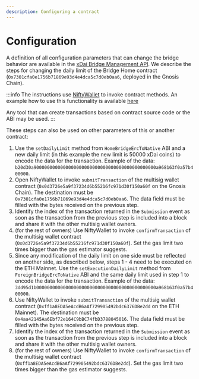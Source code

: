 ```yaml
---
description: Configuring a contract
---
```


# Configuration

A definition of all configuration parameters that can change the bridge behavior are available in the [xDai Bridge Management API](/specs/bridges/contracts-management/management-api). We describe the steps for changing the daily limit of the Bridge Home contract (`0x7301cfa0e1756b71869e93d4e4dca5c7d0eb0aa6`, deployed in the Gnosis Chain).

:::info
The instructions use [NiftyWallet](https://chrome.google.com/webstore/detail/nifty-wallet/jbdaocneiiinmjbjlgalhcelgbejmnid) to invoke contract methods. An example how to use this functionality is available [here](https://medium.com/poa-network/nifty-wallet-now-supports-interactions-with-smart-contracts-5e8c43c19e3a)

Any tool that can create transactions based on contract source code or the ABI may be used.
:::

These steps can also be used on other parameters of this or another contract:

1. Use the `setDailyLimit` method from `HomeBridgeErcToNative` ABI and a new daily limit (in this example the new limit is 50000 xDai coins) to encode the data for the transaction. Example of the data: `b20d30a9000000000000000000000000000000000000000000000a968163f0a57b400000`.
2. Open NiftyWallet to invoke `submitTransaction` of the multisig wallet contract (`0x0d3726e5a9f37234d6b55216fc971d30f150a60f` on the Gnosis Chain). The destination must be `0x7301cfa0e1756b71869e93d4e4dca5c7d0eb0aa6`. The data field must be filled with the bytes received on the previous step.
3. Identify the index of the transaction returned in the `Submission` event as soon as the transaction from the previous step is included into a block and share it with the other multisig wallet owners.
4. (for the rest of owners) Use NiftyWallet to invoke `confirmTransaction` of the multisig wallet contract (`0x0d3726e5a9f37234d6b55216fc971d30f150a60f`). Set the gas limit two times bigger than the gas estimator suggests.
5. Since any modification of the daily limit on one side must be reflected on another side,  as described below, steps 1 - 4 need to be executed on the ETH Mainnet. Use the `setExecutionDailyLimit` method from `ForeignBridgeErcToNative` ABI and the same daily limit used in step 1 to encode the data for the transaction. Example of the data: `3dd95d1b000000000000000000000000000000000000000000000a968163f0a57b400000`.
6. Use NiftyWallet to invoke `submitTransaction` of the multisig wallet contract (`0xff1a8EDA5eAcdB6aAf729905492bdc6376DBe2dd` on the ETH Mainnet). The destination must be `0x4aa42145Aa6Ebf72e164C9bBC74fbD3788045016`. The data field must be filled with the bytes received on the previous step.
7. Identify the index of the transaction returned in the `Submission` event as soon as the transaction from the previous step is included into a block and share it with the other multisig wallet owners.
8. (for the rest of owners) Use NiftyWallet to invoke `confirmTransaction` of the multisig wallet contract (`0xff1a8EDA5eAcdB6aAf729905492bdc6376DBe2dd`). Set the gas limit two times bigger than the gas estimator suggests.
